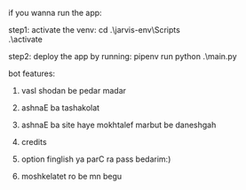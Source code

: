 if you wanna run the app:

step1:
activate the venv:
cd .\jarvis-env\Scripts\
 .\activate

step2:
deploy the app by running:
pipenv run python .\main.py


bot features:
1) vasl shodan be pedar madar

2) ashnaE ba tashakolat

3) ashnaE ba site haye mokhtalef marbut be daneshgah

4) credits

5) option finglish ya parC ra pass bedarim:)

6) moshkelatet ro be mn begu

